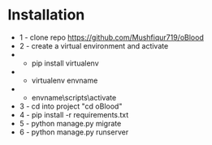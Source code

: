 # Installation

- 1 - clone repo https://github.com/Mushfiqur719/oBlood
- 2 - create a virtual environment and activate
- - pip install virtualenv
- - virtualenv envname
- - envname\scripts\activate
- 3 - cd into project "cd oBlood"
- 4 - pip install -r requirements.txt
- 5 - python manage.py migrate
- 6 - python manage.py runserver
